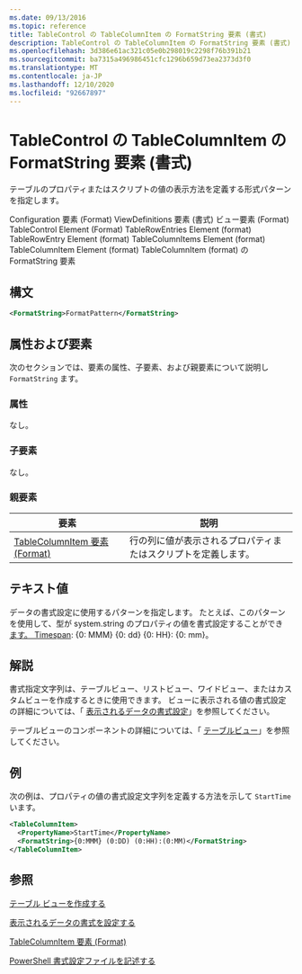 ```yaml
---
ms.date: 09/13/2016
ms.topic: reference
title: TableControl の TableColumnItem の FormatString 要素 (書式)
description: TableControl の TableColumnItem の FormatString 要素 (書式)
ms.openlocfilehash: 3d386e61ac321c05e0b298019c2298f76b391b21
ms.sourcegitcommit: ba7315a496986451cfc1296b659d73ea2373d3f0
ms.translationtype: MT
ms.contentlocale: ja-JP
ms.lasthandoff: 12/10/2020
ms.locfileid: "92667897"
---
```

# <a name="formatstring-element-for-tablecolumnitem-for-tablecontrol-format"></a>TableControl の TableColumnItem の FormatString 要素 (書式)

テーブルのプロパティまたはスクリプトの値の表示方法を定義する形式パターンを指定します。

Configuration 要素 (Format) ViewDefinitions 要素 (書式) ビュー要素 (Format) TableControl Element (Format) TableRowEntries Element (format) TableRowEntry Element (format) TableColumnItems Element (format) TableColumnItem Element (format) TableColumnItem (format) の FormatString 要素

## <a name="syntax"></a>構文

```xml
<FormatString>FormatPattern</FormatString>
```

## <a name="attributes-and-elements"></a>属性および要素

次のセクションでは、要素の属性、子要素、および親要素について説明し `FormatString` ます。

### <a name="attributes"></a>属性

なし。

### <a name="child-elements"></a>子要素

なし。

### <a name="parent-elements"></a>親要素

|要素|説明|
|-------------|-----------------|
|[TableColumnItem 要素 (Format)](./tablecolumnitem-element-for-tablecolumnitems-for-tablecontrol-format.md)|行の列に値が表示されるプロパティまたはスクリプトを定義します。|

## <a name="text-value"></a>テキスト値

データの書式設定に使用するパターンを指定します。 たとえば、このパターンを使用して、型が system.string のプロパティの値を書式設定することができ [ます。 Timespan](/dotnet/api/System.TimeSpan): {0: MMM} {0: dd} {0: HH}: {0: mm}。

## <a name="remarks"></a>解説

書式指定文字列は、テーブルビュー、リストビュー、ワイドビュー、またはカスタムビューを作成するときに使用できます。 ビューに表示される値の書式設定の詳細については、「 [表示されるデータの書式設定](./formatting-displayed-data.md)」を参照してください。

テーブルビューのコンポーネントの詳細については、「 [テーブルビュー](./creating-a-table-view.md)」を参照してください。

## <a name="example"></a>例

次の例は、プロパティの値の書式設定文字列を定義する方法を示して `StartTime` います。

```xml
<TableColumnItem>
  <PropertyName>StartTime</PropertyName>
  <FormatString>{0:MMM} (0:DD) (0:HH):(0:MM)</FormatString>
</TableColumnItem>
```

## <a name="see-also"></a>参照

[テーブル ビューを作成する](./creating-a-table-view.md)

[表示されるデータの書式を設定する](./formatting-displayed-data.md)

[TableColumnItem 要素 (Format)](./tablecolumnitem-element-for-tablecolumnitems-for-tablecontrol-format.md)

[PowerShell 書式設定ファイルを記述する](./writing-a-powershell-formatting-file.md)

